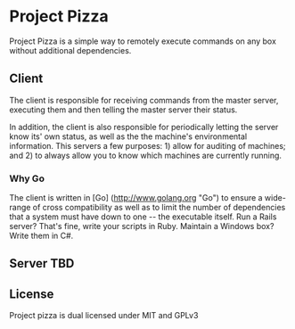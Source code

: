 # Project Pizza #

Project Pizza is a simple way to remotely execute commands on any box without additional dependencies. 

## Client ##
The client is responsible for receiving commands from the master server, executing them and then telling the master server their status.

In addition, the client is also responsible for periodically letting the server know its' own status, as well as the the machine's environmental information. This servers a few purposes: 1) allow for auditing of machines; and 2) to always allow you to know which machines are currently running.

### Why Go ###
The client is written in [Go] (http://www.golang.org "Go") to ensure a wide-range of cross compatibility as well as to limit the number of dependencies that a system must have down to one -- the executable itself. Run a Rails server? That's fine, write your scripts in Ruby. Maintain a Windows box? Write them in C#.

## Server TBD ##

## License ##
Project pizza is dual licensed under MIT and GPLv3